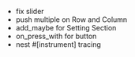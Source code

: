 - fix slider
- push multiple on Row and Column
- add_maybe for Setting Section
- on_press_with for button
- nest #[instrument] tracing
